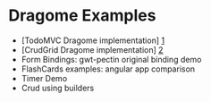 # Dragome Examples
 - [TodoMVC Dragome implementation] [1]
 - [CrudGrid Dragome implementation] [2]
 - Form Bindings: gwt-pectin original binding demo
 - FlashCards examples: angular app comparison
 - Timer Demo
 - Crud using builders
 
[1]: todomvc.md
[2]: crud-grid-example.md

